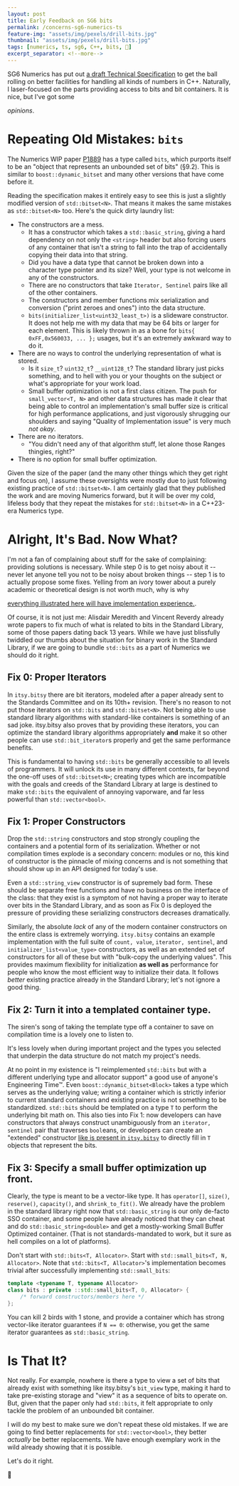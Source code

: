 ```yaml
---
layout: post
title: Early Feedback on SG6 bits
permalink: /concerns-sg6-numerics-ts
feature-img: "assets/img/pexels/drill-bits.jpg"
thumbnail: "assets/img/pexels/drill-bits.jpg"
tags: [numerics, ts, sg6, C++, bits, 📜️]
excerpt_separator: <!--more-->
---
```


SG6 Numerics has put out [a draft Technical Specification](https://wg21.link/p1889) to get the ball rolling on better facilities for handling all kinds of numbers in C++. Naturally, I laser-focused on the parts providing access to bits and bit containers. It is nice, but I've got some<!--more-->

_opinions_.




# Repeating Old Mistakes: `bits`

The Numerics WIP paper [P1889](https://wg21.link/p1889) has a type called `bits`, which purports itself to be an "object that represents an unbounded set of bits" (§9.2). This is similar to `boost::dynamic_bitset` and many other versions that have come before it.

Reading the specification makes it entirely easy to see this is just a slightly modified version of `std::bitset<N>`. That means it makes the same mistakes as `std::bitset<N>` too. Here's the quick dirty laundry list:

- The constructors are a mess.
	- It has a constructor which takes a `std::basic_string`, giving a hard dependency on not only the `<string>` header but also forcing users of any container that isn't a string to fall into the trap of accidentally copying their data into that string.
	- Did you have a data type that cannot be broken down into a character type pointer and its size? Well, your type is not welcome in any of the constructors.
	- There are no constructors that take `Iterator, Sentinel` pairs like all of the other containers.
	- The constructors and member functions mix serialization and conversion ("print zeroes and ones") into the data structure.
	- `bits(initializer_list<uint32_least_t>)` is a slideware constructor. It does not help me with my data that may be 64 bits or larger for each element. This is likely thrown in as a bone for `bits{ 0xFF,0x560033, ... };` usages, but it's an extremely awkward way to do it.
- There are no ways to control the underlying representation of what is stored.
	- Is it `size_t`? `uint32_t`? `__uint128_t`? The standard library just picks something, and to hell with you or your thoughts on the subject or what's appropriate for your work load.
	- Small buffer optimization is not a first class citizen. The push for `small_vector<T, N>` and other data structures has made it clear that being able to control an implementation's small buffer size is critical for high performance applications, and just vigorously shrugging our shoulders and saying "Quality of Implementation issue" is very much _not okay_.
- There are no iterators.
	- "You didn't need any of that algorithm stuff, let alone those Ranges thingies, right?"
- There is no option for small buffer optimization.

Given the size of the paper (and the many other things which they get right and focus on), I assume these oversights were mostly due to just following existing practice of `std::bitset<N>`. I am certainly glad that they published the work and are moving Numerics forward, but it will be over my cold, lifeless body that they repeat the mistakes for `std::bitset<N>` in a C++23-era Numerics type.




# Alright, It's Bad. Now What?

I'm not a fan of complaining about stuff for the sake of complaining: providing solutions is necessary. While step 0 is to get noisy about it -- never let anyone tell you not to be noisy about broken things -- step 1 is to actually propose some fixes. Yelling from an ivory tower about a purely academic or theoretical design is not worth much, why is why

[everything illustrated here will have implementation experience.](https://github.com/ThePhD/itsy_bitsy).

Of course, it is not just me: Alisdair Meredith and Vincent Reverdy already wrote papers to fix much of what is related to bits in the Standard Library, some of those papers dating back 13 years. While we have just blissfully twiddled our thumbs about the situation for binary work in the Standard Library, if we are going to bundle `std::bits` as a part of Numerics we should do it right.



## Fix 0: Proper Iterators

In `itsy.bitsy` there are bit iterators, modeled after a paper already sent to the Standards Committee and on its 10th+ revision. There's no reason to not put those iterators on `std::bits` and `std::bitset<N>`. Not being able to use standard library algorithms with standard-like containers is something of an sad joke. itsy.bitsy also proves that by providing these iterators, you can optimize the standard library algorithms appropriately **and** make it so other people can use `std::bit_iterator`s properly and get the same performance benefits.

This is fundamental to having `std::bits` be generally accessible to all levels of programmers. It will unlock its use in many different contexts, far beyond the one-off uses of `std::bitset<N>`; creating types which are incompatible with the goals and creeds of the Standard Library at large is destined to make `std::bits` the equivalent of annoying vaporware, and far less powerful than `std::vector<bool>`.



## Fix 1: Proper Constructors

Drop the `std::string` constructors and stop strongly coupling the containers and a potential form of its serialization. Whether or not compilation times explode is a secondary concern: modules or no, this kind of constructor is the pinnacle of mixing concerns and is not something that should show up in an API designed for today's use.

Even a `std::string_view` constructor is of supremely bad form. These should be separate free functions and have no business on the interface of the class: that they exist is a symptom of not having a proper way to iterate over bits in the Standard Library, and as soon as Fix 0 is deployed the pressure of providing these serializing constructors decreases dramatically.

Similarly, the absolute _lack_ of any of the modern container constructors on the entire class is extremely worrying. `itsy.bitsy` contains an example implementation with the full suite of `count, value`, `iterator, sentinel`, and `initializer_list<value_type>` constructors, as well as an extended set of constructors for all of these but with "bulk-copy the underlying values". This provides maximum flexibility for initialization **as well as** performance for people who know the most efficient way to initialize their data. It follows _better_ existing practice already in the Standard Library; let's not ignore a good thing.



## Fix 2: Turn it into a templated container type.

The siren's song of taking the template type off a container to save on compilation time is a lovely one to listen to.

It's less lovely when during important project and the types you selected that underpin the data structure do not match my project's needs.

At no point in my existence is "I reimplemented `std::bits` but with a different underlying type and allocator support" a good use of anyone's Engineering Time™. Even `boost::dynamic_bitset<Block>` takes a type which serves as the underlying value; writing a container which is strictly inferior to current standard containers and existing practice is not something to be standardized. `std::bits` should be templated on a type `T` to perform the underlying bit math on. This also ties into Fix 1: now developers can have constructors that always construct unambiguously from an `iterator, sentinel` pair that traverses `bool`eans, or developers can create an "extended" constructor [like is present in `itsy.bitsy`](https://github.com/ThePhD/itsy_bitsy#bit-sequence) to directly fill in `T` objects that represent the bits.



## Fix 3: Specify a small buffer optimization up front.

Clearly, the type is meant to be a vector-like type. It has `operator[]`, `size()`, `reserve()`, `capacity()`, and `shrink_to_fit()`. We already have the problem in the standard library right now that `std::basic_string` is our only de-facto SSO container, and some people have already noticed that they can cheat and do `std::basic_string<double>` and get a mostly-working Small Buffer Optimized container. (That is not standards-mandated to work, but it sure as hell compiles on a lot of platforms).

Don't start with `std::bits<T, Allocator>`. Start with `std::small_bits<T, N, Allocator>`. Note that `std::bits<T, Allocator>`'s implementation becomes trivial after successfully implementing `std::small_bits`:

```cpp
template <typename T, typename Allocator> 
class bits : private ::std::small_bits<T, 0, Allocator> {
	/* forward constructors/members here */ 
};
```

You can kill 2 birds with 1 stone, and provide a container which has strong vector-like iterator guarantees if `N == 0`: otherwise, you get the same iterator guarantees as `std::basic_string`.




# Is That It?

Not really. For example, nowhere is there a type to view a set of bits that already exist with something like itsy.bitsy's `bit_view` type, making it hard to take pre-existing storage and "view" it as a sequence of bits to operate on. But, given that the paper only had `std::bits`, it felt appropriate to only tackle the problem of an unbounded bit container.

I will do my best to make sure we don't repeat these old mistakes. If we are going to find better replacements for `std::vector<bool>`, they better _actually_ be better replacements. We have enough exemplary work in the wild already showing that it is possible.

Let's do it right.

💚
